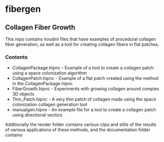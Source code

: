 # fibergen

## Collagen Fiber Growth

This repo contains houdini files that have examples of procedural collagen fiber generation, as well as a tool for creating collagen fibers in flat patches.

### Contents

* CollagenPackage.hipnc - Example of a tool to create a collagen patch using a space colonization algorithm
* CollagenPatch.hipnc - Example of a flat patch created using the method in the CollagenPackage.hipnc
* FiberGrowth.hipnc - Experiments with growing collagen around complex 3D objects
* Thin_Patch.hipnc - A very thin patch of collagen made using the space colonization collagen generation tool
* manualgen.hipnx - An example file for a tool to create a collagen patch using directional vectors

Additionally the render folder contains various clips and stills of the results of various applications of these methods, and the documentation folder contains
